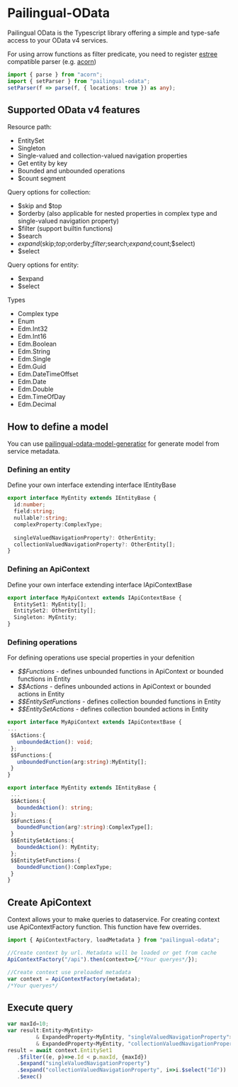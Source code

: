 # Pailingual-OData
Pailingual OData is the Typescript library offering a simple and type-safe access to your OData v4 services.

For using arrow functions as filter predicate, you need to register [estree](https://github.com/estree/estree) compatible parser (e.g. [acorn](https://github.com/acornjs/acorn))
```ts
import { parse } from "acorn";
import { setParser } from "pailingual-odata";
setParser(f => parse(f, { locations: true }) as any);
```

## Supported OData v4 features
Resource path:
 - EntitySet
 - Singleton
 - Single-valued and collection-valued navigation properties
 - Get entity by key
 - Bounded and unbounded operations
 - $count segment
 
Query options for collection:
  - $skip and $top
  - $orderby (also applicable for nested properties in complex type and single-valued navigation property)
  - $filter (support builtin functions)
  - $search
  - $expand($skip;$top;$orderby;$filter;$search;$expand;$count;$select)
  - $select
  
Query options for entity:
  - $expand
  - $select

Types
  - Complex type
  - Enum
  - Edm.Int32
  - Edm.Int16
  - Edm.Boolean
  - Edm.String
  - Edm.Single
  - Edm.Guid
  - Edm.DateTimeOffset
  - Edm.Date
  - Edm.Double
  - Edm.TimeOfDay
  - Edm.Decimal

## How to define a model
You can use [pailingual-odata-model-generatior](https://www.npmjs.com/package/pailingual-odata-model-generator) for generate model from service metadata.

### Defining an entity
Define your own interface extending interface IEntityBase
```ts
export interface MyEntity extends IEntityBase {
  id:number;
  field:string;
  nullable?:string;
  complexProperty:ComplexType;
  
  singleValuedNavigationProperty?: OtherEntity;
  collectionValuedNavigationProperty?: OtherEntity[];
}
```

### Defining an ApiContext
Define your own interface extending interface IApiContextBase
```ts
export interface MyApiContext extends IApiContextBase {
  EntitySet1: MyEntity[];
  EntitySet2: OtherEntity[];
  Singleton: MyEntity;
}
```

### Defining operations
For defining operations use special properties in your defenition
 * _$$Functions_ - defines unbounded functions in ApiContext or bounded functions in Entity
 * _$$Actions_ - defines unbounded actions in ApiContext or bounded actions in Entity
 * _$$EntitySetFunctions_ - defines collection bounded functions in Entity
 * _$$EntitySetActions_ - defines collection bounded actions in Entity
 
 ```ts
export interface MyApiContext extends IApiContextBase {
 ...
  $$Actions:{
    unboundedAction(): void;
  };
  $$Functions:{
    unboundedFunction(arg:string):MyEntity[];
  }
}

export interface MyEntity extends IEntityBase {
  ...
  $$Actions:{
    boundedAction(): string;
  };
  $$Functions:{
    boundedFunction(arg?:string):ComplexType[];
  }
  $$EntitySetActions:{
    boundedAction(): MyEntity;
  };
  $$EntitySetFunctions:{
    boundedFunction():ComplexType;
  }
}
 ```
 
 ## Create ApiContext
 Context allows your to make queries to dataservice. For creating context use ApiContextFactory function. This function have few overrides.
 ```ts
 import { ApiContextFactory, loadMetadata } from "pailingual-odata";
 
 //Create context by url. Metadata will be loaded or get from cache
 ApiContextFactory("/api").then(context=>{/*Your queryes*/}); 
 
 //Create context use preloaded metadata
 var context = ApiContextFactory(metadata);
 /*Your queryes*/
 ```
 
 ## Execute query
 ```ts
 var maxId=10;
 var result:Entity<MyEntity> 
          & ExpandedProperty<MyEntity, "singleValuedNavigationProperty"> 
          & ExpandedProperty<MyEntity, "collectionValuedNavigationProperty", Pick<MyEntity, "Id">> =null;
result = await context.EntitySet1
    .$filter((e, p)=>e.Id < p.maxId, {maxId})
    .$expand("singleValuedNavigationProperty")
    .$expand("collectionValuedNavigationProperty", i=>i.$select("Id"))
    .$exec()
 ```
